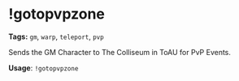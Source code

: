 # !gotopvpzone

**Tags:** `gm`, `warp`, `teleport`, `pvp`

Sends the GM Character to The Colliseum in ToAU for PvP Events.

**Usage**: `!gotopvpzone`

